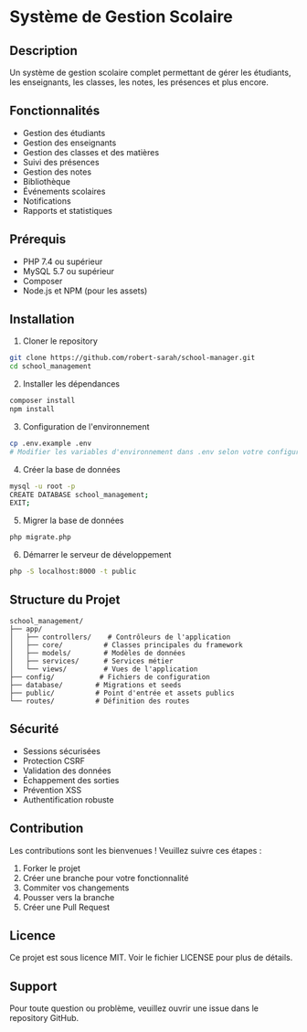 # Système de Gestion Scolaire

## Description
Un système de gestion scolaire complet permettant de gérer les étudiants, les enseignants, les classes, les notes, les présences et plus encore.

## Fonctionnalités
- Gestion des étudiants
- Gestion des enseignants
- Gestion des classes et des matières
- Suivi des présences
- Gestion des notes
- Bibliothèque
- Événements scolaires
- Notifications
- Rapports et statistiques

## Prérequis
- PHP 7.4 ou supérieur
- MySQL 5.7 ou supérieur
- Composer
- Node.js et NPM (pour les assets)

## Installation

1. Cloner le repository
```bash
git clone https://github.com/robert-sarah/school-manager.git
cd school_management
```

2. Installer les dépendances
```bash
composer install
npm install
```

3. Configuration de l'environnement
```bash
cp .env.example .env
# Modifier les variables d'environnement dans .env selon votre configuration
```

4. Créer la base de données
```bash
mysql -u root -p
CREATE DATABASE school_management;
EXIT;
```

5. Migrer la base de données
```bash
php migrate.php
```

6. Démarrer le serveur de développement
```bash
php -S localhost:8000 -t public
```

## Structure du Projet
```
school_management/
├── app/
│   ├── controllers/    # Contrôleurs de l'application
│   ├── core/          # Classes principales du framework
│   ├── models/        # Modèles de données
│   ├── services/      # Services métier
│   └── views/         # Vues de l'application
├── config/           # Fichiers de configuration
├── database/        # Migrations et seeds
├── public/          # Point d'entrée et assets publics
└── routes/          # Définition des routes
```

## Sécurité
- Sessions sécurisées
- Protection CSRF
- Validation des données
- Échappement des sorties
- Prévention XSS
- Authentification robuste

## Contribution
Les contributions sont les bienvenues ! Veuillez suivre ces étapes :
1. Forker le projet
2. Créer une branche pour votre fonctionnalité
3. Commiter vos changements
4. Pousser vers la branche
5. Créer une Pull Request

## Licence
Ce projet est sous licence MIT. Voir le fichier LICENSE pour plus de détails.

## Support
Pour toute question ou problème, veuillez ouvrir une issue dans le repository GitHub.
